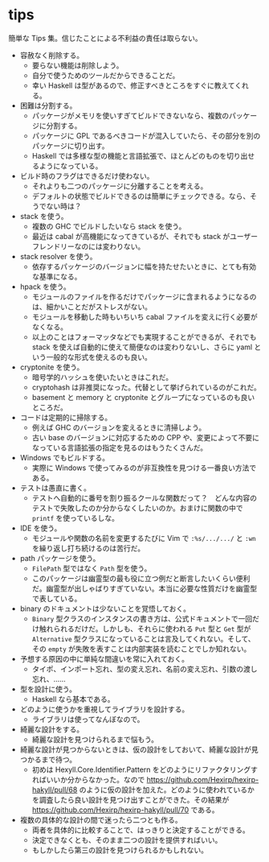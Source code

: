 # tips

簡単な Tips 集。信じたことによる不利益の責任は取らない。

* 容赦なく削除する。
  * 要らない機能は削除しよう。
  * 自分で使うためのツールだからできることだ。
  * 幸い Haskell は型があるので、修正すべきところをすぐに教えてくれる。
* 困難は分割する。
  * パッケージがメモリを使いすぎてビルドできないなら、複数のパッケージに分割する。
  * パッケージに GPL であるべきコードが混入していたら、その部分を別のパッケージに切り出す。
  * Haskell では多様な型の機能と言語拡張で、ほとんどのものを切り出せるようになっている。
* ビルド時のフラグはできるだけ使わない。
  * それよりも二つのパッケージに分離することを考える。
  * デフォルトの状態でビルドできるのは簡単にチェックできる。なら、そうでない時は？
* stack を使う。
  * 複数の GHC でビルドしたいなら stack を使う。
  * 最近は cabal が高機能になってきているが、それでも stack がユーザーフレンドリーなのには変わりない。
* stack resolver を使う。
  * 依存するパッケージのバージョンに幅を持たせたいときに、とても有効な基準になる。
* hpack を使う。
  * モジュールのファイルを作るだけでパッケージに含まれるようになるのは、細かいことだがストレスがない。
  * モジュールを移動した時もいちいち cabal ファイルを変えに行く必要がなくなる。
  * 以上のことはフォーマッタなどでも実現することができるが、それでも stack を使えば自動的に使えて簡便なのは変わりないし、さらに yaml という一般的な形式を使えるのも良い。
* cryptonite を使う。
  * 暗号学的ハッシュを使いたいときはこれだ。
  * cryptohash は非推奨になった。代替として挙げられているのがこれだ。
  * basement と memory と cryptonite とグループになっているのも良いところだ。
* コードは定期的に掃除する。
  * 例えば GHC のバージョンを変えるときに清掃しよう。
  * 古い base のバージョンに対応するための CPP や、変更によって不要になっている言語拡張の指定を見るのはもうたくさんだ。
* Windows でもビルドする。
  * 実際に Windows で使ってみるのが非互換性を見つける一番良い方法である。
* テストは愚直に書く。
  * テストへ自動的に番号を割り振るクールな関数だって？　どんな内容のテストで失敗したのか分からなくしたいのか。おまけに関数の中で `printf` を使っているしな。
* IDE を使う。
  * モジュールや関数の名前を変更するたびに Vim で `:%s/.../.../` と `:wn` を繰り返し打ち続けるのは苦行だ。
* path パッケージを使う。
  * `FilePath` 型ではなく `Path` 型を使う。
  * このパッケージは幽霊型の最も役に立つ例だと断言したいくらい便利だ。幽霊型が出しゃばりすぎていない。本当に必要な性質だけを幽霊型で表している。
* binary のドキュメントは少ないことを覚悟しておく。
  * `Binary` 型クラスのインスタンスの書き方は、公式ドキュメントで一回だけ触れられるだけだ。しかしも、それらに使われる `Put` 型と `Get` 型が `Alternative` 型クラスになっていることは言及してくれない。そして、その `empty` が失敗を表すことは内部実装を読むことでしか知れない。
* 予想する原因の中に単純な間違いを常に入れておく。
  * タイポ、インポート忘れ、型の変え忘れ、名前の変え忘れ、引数の渡し忘れ、……
* 型を設計に使う。
  * Haskell なら基本である。
* どのように使うかを重視してライブラリを設計する。
  * ライブラリは使ってなんぼなので。
* 綺麗な設計をする。
  * 綺麗な設計を見つけられるまで悩もう。
* 綺麗な設計が見つからないときは、仮の設計をしておいて、綺麗な設計が見つかるまで待つ。
  * 初めは Hexyll.Core.Identifier.Pattern をどのようにリファクタリングすればいいか分からなかった。なので https://github.com/Hexirp/hexirp-hakyll/pull/68 のように仮の設計を加えた。どのように使われているかを調査したら良い設計を見つけ出すことができた。その結果が https://github.com/Hexirp/hexirp-hakyll/pull/70 である。
* 複数の具体的な設計の間で迷ったら二つとも作る。
  * 両者を具体的に比較することで、はっきりと決定することができる。
  * 決定できなくとも、そのまま二つの設計を提供すればいい。
  * もしかしたら第三の設計を見つけられるかもしれない。

